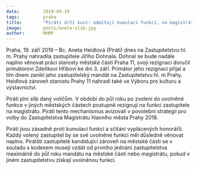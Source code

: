 ```yaml
---
date:         2019-09-19
tags:         praha
title:        "Piráti drží kurz: odmítají kumulaci funkcí, na magistrátu dnes složila slib nová zastupitelka. Starostu Dohnala nahrazuje v zastupitelstvu Anetta Heidlová"
image: 	      posts/aneta-slib.jpg
author:       MHMP
---
```


Praha, 19. září 2019 – Bc. Aneta Heidlová (Piráti) dnes na Zastupitelstvu hl. m. Prahy nahradila zastupitele Jiřího Dohnala. Dohnal se bude nadále naplno věnovat práci starosty městské části Praha 11, svoji rezignaci doručil primátorovi Zdeňkovi Hřibovi ke dni 3. září. Primátor jeho rezignaci přijal a tím dnem zanikl jeho zastupitelský mandát na Zastupitelstvu hl. m Prahy. Heidlová zároveň starostu Prahy 11 nahradí také ve Výboru pro kulturu a výstavnictví.

Piráti plní slib daný voličům. V období do půl roku po zvolení do uvolněné funkce v jiných městských částech postupně rezignují na funkci zastupitele na magistrátu. Piráti tento mechanismus avizovali v povolební strategii pro volby do Zastupitelstva Magistrátu hlavního města Prahy 2018. 

Piráti jsou zásadně proti kumulaci funkcí a sčítání vyplácených honorářů. Každý volený zastupitel by se své uvolněné funkci měl důsledně věnovat naplno. Pirátští zastupitelé kandidující zároveň na městské části se v souladu s kodexem musejí vzdát od prvního jednání zastupitelstva maximálně do půl roku mandátu na městské části nebo magistrátu, pokud v jiném zastupitelstvu získají uvolněnou funkci.
